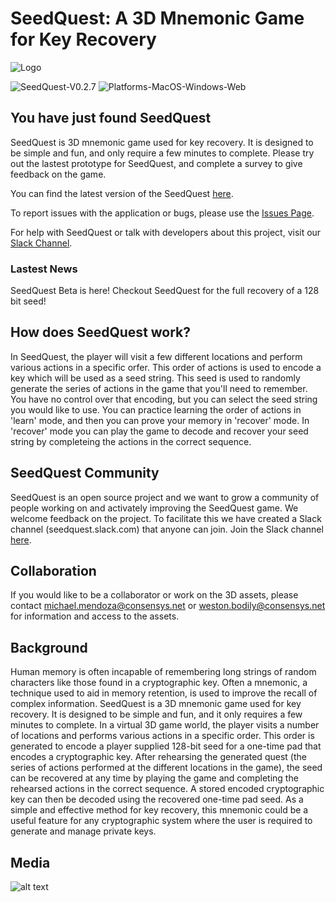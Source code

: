 # SeedQuest: A 3D Mnemonic Game for Key Recovery

![Logo](https://github.com/reputage/seedQuest/blob/master/media/SeedQuestLogo-Github.png)

![SeedQuest-V0.2.7](https://img.shields.io/badge/SeedQuest(beta)-V0.2.7-orange.svg)
![Platforms-MacOS-Windows-Web](https://img.shields.io/badge/Platform-MacOS%20%7C%20Windows%20%7C%20Web%20(Chrome)-blue.svg)

## You have just found SeedQuest

SeedQuest is 3D mnemonic game used for key recovery. It is designed to be simple and fun, and only require a few minutes to complete. 
Please try out the lastest prototype for SeedQuest, and complete a survey to give feedback on the game.

You can find the latest version of the SeedQuest [here](https://github.com/reputage/seedQuest/blob/master/docs/releases.md). 

To report issues with the application or bugs, please use the [Issues Page](https://github.com/reputage/seedQuest/issues).
 
For help with SeedQuest or talk with developers about this project, visit our [Slack Channel](https://join.slack.com/t/seedquest/shared_invite/enQtNDgyMjUyNzQ2OTAxLWQwYmIwMjIyYTEwZGJjYzNhY2RhNjlhZWE2MDVkOThmMTU5MDhlMTkyZGViNGUyNjYyNTVkYjYyNmRmM2YyZTI). 

### Lastest News

SeedQuest Beta is here! Checkout SeedQuest for the full recovery of a 128 bit seed!

## How does SeedQuest work?

In SeedQuest, the player will visit a few different locations and perform various actions in a specific orfer. This order of actions is used to encode a key which will be used as a seed string. This seed is used to randomly generate the series of actions in the game that you'll need to remember. You have no control over that encoding, but you can select the seed string you would like to use. You can practice learning the order of actions in 'learn' mode, and then you can prove your memory in 'recover' mode. In 'recover' mode you can play the game to decode and recover your seed string by completeing the actions in the correct sequence. 

## SeedQuest Community

SeedQuest is an open source project and we want to grow a community of people working on and activately improving the SeedQuest game. We welcome feedback on the project. To facilitate this we have created a Slack channel (seedquest.slack.com) that anyone can join. Join the Slack channel [here](https://join.slack.com/t/seedquest/shared_invite/enQtNDgyMjUyNzQ2OTAxLWQwYmIwMjIyYTEwZGJjYzNhY2RhNjlhZWE2MDVkOThmMTU5MDhlMTkyZGViNGUyNjYyNTVkYjYyNmRmM2YyZTI). 

## Collaboration

If you would like to be a collaborator or work on the 3D assets, please contact michael.mendoza@consensys.net or weston.bodily@consensys.net for information and access to the assets.

## Background

Human memory is often incapable of remembering long strings of random characters like those found in a cryptographic key. Often a mnemonic, a technique used to aid in memory retention, is used to improve the recall of complex information. SeedQuest is a 3D mnemonic game used for key recovery. It is designed to be simple and fun, and it only requires a few minutes to complete. In a virtual 3D game world, the player visits a number of locations and performs various actions in a specific order. This order is generated to encode a player supplied 128-bit seed for a one-time pad that encodes a cryptographic key. After rehearsing the generated quest (the series of actions performed at the different locations in the game), the seed can be recovered at any time by playing the game and completing the rehearsed actions in the correct sequence. A stored encoded cryptographic key can then be decoded using the recovered one-time pad seed. As a simple and effective method for key recovery, this mnemonic could be a useful feature for any cryptographic system where the user is required to generate and manage private keys. 

## Media

![alt text](https://github.com/reputage/seedQuestAssets/blob/master/concept%20art/Media/2019-05-22_SeedQust_V0_2_4.gif "SeedQuest Prototype GIF") 
